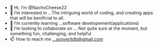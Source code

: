 - 👋 Hi, I’m @NachoCheese22
- 👀 I’m interested in ...The intriguing world of coding, and creating apps that will be benificial to all.
- 🌱 I’m currently learning ...software developement(applications)
- 💞️ I’m looking to collaborate on ... Not quite sure at the moment, but something fun, challenging, and helpful
- 📫 How to reach me ...sooveritdb@gmail.com

<!---
NachoCheese22/NachoCheese22 is a ✨ special ✨ repository because its `README.md` (this file) appears on your GitHub profile.
You can click the Preview link to take a look at your changes.
--->
